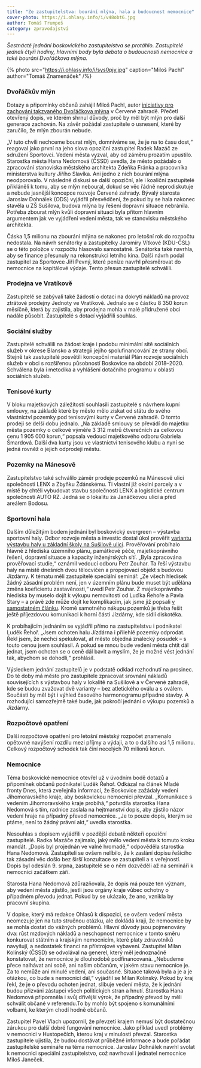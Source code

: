 ```yaml
---
title: "Ze zastupitelstva: bourání mlýna, hala a budoucnost nemocnice"
cover-photo: https://i.ohlasy.info/i/v48obt6.jpg
author: Tomáš Trumpeš
category: zpravodajství
---
```


*Šestnácté jednání boskovického zastupitelstva se protáhlo. Zastupitelé jednali čtyři hodiny, hlavními body byla debata o budoucnosti nemocnice a také bourání Dvořáčkova mlýna.*

{% photo src="https://i.ohlasy.info/i/sys0pjy.jpg" caption="Miloš Pachl" author="Tomáš Znamenáček" /%}

### Dvořáčkův mlýn

Dotazy a připomínky občanů zahájil Miloš Pachl, autor [iniciativy pro zachování takzvaného Dvořáčkova mlýna](http://www.ohlasy.info/clanky/2017/09/dvorackuv-mlyn.html) v Červené zahradě. Přečetl otevřený dopis, ve kterém shrnul důvody, proč by měl být mlýn pro další generace zachován. Na závěr požádal zastupitele o usnesení, které by zaručilo, že mlýn zbourán nebude.

„V tuto chvíli nechceme bourat mlýn, domníváme se, že je na to času dost,“ reagoval jako první na jeho slova opoziční zastupitel Radek Mazáč ze sdružení Sportovci. Vedení města vyzval, aby od záměru prozatím upustilo. Starostka města Hana Nedomová (ČSSD) uvedla, že město požádalo o zpracování stanoviska městského architekta Zdeňka Fránka a pracovníka ministerstva kultury Jiřího Slavíka. Ani jedno z nich bourání mlýna neodporovalo. V následné diskusi se další opoziční, ale i koaliční zastupitelé přikláněli k tomu, aby se mlýn neboural, dokud se věc řádně neprodiskutuje a nebude jasnější koncepce rozvoje Červené zahrady. Bývalý starosta Jaroslav Dohnálek (ODS) vyjádřil přesvědčení, že pokud by se hala nakonec stavěla u ZŠ Sušilova, budova mlýna by řešení dopravní situace nebránila. Potřeba zbourat mlýn kvůli dopravní situaci byla přitom hlavním argumentem jak ve vyjádření vedení města, tak ve stanovisku městského architekta.

Čáska 1,5 milionu na zbourání mlýna se nakonec pro letošní rok do rozpočtu nedostala. Na návrh senátorky a zastupitelky Jaromíry Vítkové (KDU-ČSL) se o této položce v rozpočtu hlasovalo samostatně. Senátorka také navrhla, aby se finance přesunuly na rekonstrukci letního kina. Další návrh podal zastupitel za Sportovce Jiří Pevný, které peníze navrhl přesměrovat do nemocnice na kapitálové výdaje. Tento přesun zastupitelé schválili.

### Prodejna ve Vratíkově

Zastupitelé se zabývali také žádostí o dotaci na dokrytí nákladů na provoz ztrátové prodejny Jednoty ve Vratíkově. Jednalo se o částku 8 350 korun měsíčně, která by zajistila, aby prodejna mohla v malé přidružené obci nadále působit. Zastupitelé s dotací vyjádřili souhlas. 

### Sociální služby

Zastupitelé schválili na žádost kraje i podobu minimální sítě sociálních služeb v okrese Blansko a strategii jejího spolufinancování ze strany obcí. Stejně tak zastupitelé posvětili koncepční materiál Plán rozvoje sociálních služeb v obci s rozšířenou působností Boskovice na období 2018–2020. Schválena byla i metodika a vyhlášení dotačního programu v oblasti sociálních služeb.

### Tenisové kurty

V bloku majetkových záležitostí souhlasili zastupitelé s návrhem kupní smlouvy, na základě které by město mělo získat od státu do svého vlastnictví pozemky pod tenisovými kurty v Červené zahradě. O tomto prodeji se delší dobu jednalo. „Na základě smlouvy se převádí do majetku města pozemky o celkové výměře 3 312 metrů čtverečních za celkovou cenu 1 905 000 korun,“ popsala vedoucí majetkového odboru Gabriela Šmardová. Další dva kurty jsou ve vlastnictví tenisového klubu a nyní se jedná rovněž o jejich odprodeji městu.

### Pozemky na Mánesově

Zastupitelstvo také schválilo záměr prodeje pozemků na Mánesově ulici společnosti LENX a Zbyňku Ždánskému. Ti vlastní již okolní parcely a v místě by chtěli vybudovat stavbu společnosti LENX a logistické centrum společnosti AUTO RZ. Jedná se o lokalitu za Janáčkovou ulicí a před areálem Bodosu.

### Sportovní hala

Dalším důležitým bodem jednání byl boskovický evergreen – výstavba sportovní haly. Odbor rozvoje města a investic dostal úkol prověřit [variantu výstavbu haly u základní školy na Sušilově ulici](http://www.ohlasy.info/clanky/2017/05/hala-susilova.html). Prověřování probíhalo hlavně z hlediska územního plánu, památkové péče, majetkoprávního řešení, dopravní situace a kapacity inženýrských sítí. „Byla zpracována prověřovací studie,“ oznámil vedoucí odboru Petr Zouhar. Ta řeší výstavbu haly na místě dnešních dvou tělocvičen a propojovací objekt s budovou Jízdárny. K tématu měli zastupitelé speciální seminář. „Ze všech hledisek žádný zásadní problém není, jen v územním plánu bude muset být udělána změna koeficientu zastavěnosti,“ uvedl Petr Zouhar. Z majetkoprávního hlediska by muselo dojít k výkupu nemovitostí od Luďka Řehoře a Pavla Stary – a právě zde může dojít ke komplikacím, jak jsme již popsali [v samostatném článku](http://www.ohlasy.info/clanky/2017/09/hala-susilova.html). Kromě samotného nákupu pozemků je třeba řešit ještě příjezdovou komunikaci k horní části Jízdárny, kde sídlí diskotéka.

K probíhajícím jednáním se vyjádřil přímo na zastupitelstvu i podnikatel Luděk Řehoř. „Jsem ochoten halu Jízdárna i přilehlé pozemky odprodat. Řekl jsem, že nechci spekulovat, ať město objedná znalecký posudek – s touto cenou jsem souhlasil. A pokud se mnou bude vedení města chtít dál jednat, jsem ochoten se o ceně dál bavit a myslím, že je možné vést jednání tak, abychom se dohodli,“ prohlásil.

Výsledkem jednání zastupitelů je v podstatě odklad rozhodnutí na prosinec. Do té doby má město pro zastupitele zpracovat srovnání nákladů souvisejících s výstavbou haly v lokalitě na Sušilově a v Červené zahradě, kde se budou zvažovat dvě varianty – bez atletického oválu a s oválem. Součástí by měl být i výhled časového harmonogramu případné stavby. A rozhodující samozřejmě také bude, jak pokročí jednání o výkupu pozemků a Jízdárny.

### Rozpočtové opatření

Další rozpočtové opatření pro letošní městský rozpočet znamenalo opětovné navýšení rozdílu mezi příjmy a výdaji, a to o dalšího asi 1,5 milionu. Celkový rozpočtový schodek tak činí necelých 70 milionů korun.

### Nemocnice

Téma boskovické nemocnice otevřel už v úvodním bodě dotazů a připomínek občanů podnikatel Luděk Řehoř. Odkázal na článek Mladé fronty Dnes, která zveřejnila informaci, že Boskovice zažádaly vedení Jihomoravského kraje, aby boskovickou nemocnici převzal. „Komunikace s vedením Jihomoravského kraje probíhá,“ potvrdila starostka Hana Nedomová s tím, radnice zaslala na hejtmanství dopis, aby zjistilo názor vedení hraje na případný převod nemocnice. „Je to pouze dopis, kterým se ptáme, není to žádný právní akt,“ uvedla starostka.

Nesouhlas s dopisem vyjádřili v pozdější debatě někteří opoziční zastupitelé. Radka Mazáče zajímalo, jaký mělo vedení města k tomuto kroku mandát. „Dopis byl projednán ve valné hromadě,“ odpověděla starostka Hana Nedomová. Zastupiteli se ovšem nelíbilo, že k zaslání dopisu řešícího tak zásadní věc došlo bez širší konzultace se zastupiteli a s veřejností. Dopis byl odeslán 9. srpna, zastupitelé se o něm dozvěděli až na semináři k nemocnici začátkem září.

Starosta Hana Nedomová zdůrazňovala, že dopis má pouze ten význam, aby vedení města zjistilo, jestli jsou orgány kraje vůbec ochotny o případném převodu jednat. Pokud by se ukázalo, že ano, vznikla by pracovní skupina.

V dopise, který má redakce Ohlasů k dispozici, se ovšem vedení města neomezuje jen na tuto stručnou otázku, ale dokládá kraji, že nemocnice by se mohla dostat do vážných problémů. Hlavní důvody jsou pojmenovány dva: růst mzdových nákladů a neschopnost nemocnice v tomto směru konkurovat státním a krajským nemocnicím, které platy zdravotníků navyšují, a nedostatek financí na přístrojové vybavení. Zastupitel Milan Kolínský (ČSSD) se odvolával na generel, který měl jednoznačně konstatovat, že nemocnice je dlouhodobě podfinancovaná. „Nebudeme přece nalhávat ani sobě, ani našim občanům, v jakém stavu nemocnice je. Za to nemůže ani minulé vedení, ani současné. Situace taková byla a je a je otázkou, co bude s nemocnicí dál,“ vyjádřil se Milan Kolínský. Pokud by kraj řekl, že je o převodu ochoten jednat, slibuje vedení města, že k jednání budou přizváni zástupci všech politických stran a hnutí. Starostka Hana Nedomová připomněla i svůj dřívější výrok, že případný převod by měli schválit občané v referendu.To by mohlo být spojeno s komunálními volbami, ke kterým chodí hodně občanů.

Zastupitel Pavel Vlach upozornil, že převzetí krajem nemusí být dostatečnou zárukou pro další dobré fungování nemocnice. Jako příklad uvedl problémy v nemocnici v Hustopečích, kterou kraj v minulosti převzal. Starostka zastupitele ujistila, že budou dostávat průběžné informace a bude pořádat zastupitelské semináře na téma nemocnice. Jaroslav Dohnálek navrhl svolat k nemocnici speciální zastupitelstvo, což navrhoval i jednatel nemocnice Miloš Janeček.
